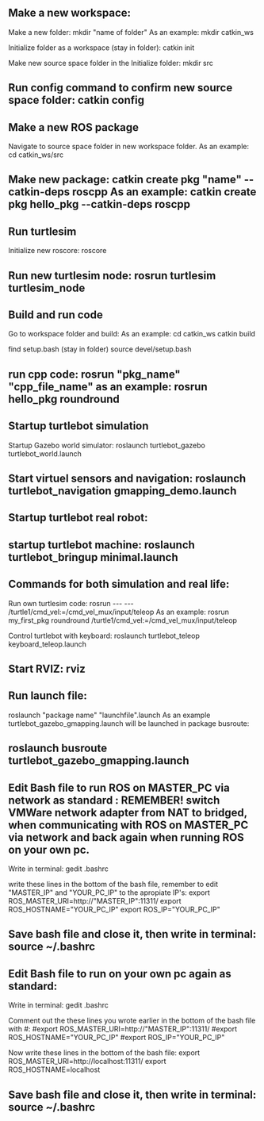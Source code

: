Make a new workspace:
------------------------------------------------------------------------
Make a new folder:
mkdir "name of folder"
As an example:
mkdir catkin_ws

Initialize folder as a workspace (stay in folder):
catkin init

Make new source space folder in the Initialize folder:
mkdir src

Run config command to confirm new source space folder:
catkin config
-----------------------------------------------------------

Make a new ROS package
------------------------------------------------------------
Navigate to source space folder in new workspace folder.
As an example:
cd catkin_ws/src

Make new package:
catkin create pkg "name" --catkin-deps roscpp
As an example:
catkin create pkg hello_pkg --catkin-deps roscpp
-------------------------------------------------------------

Run turtlesim
------------------------------------------------------------
Initialize new roscore:
roscore

Run new turtlesim node:
rosrun turtlesim turtlesim_node
-------------------------------------------------------------

Build and run code
-------------------------------------------------------------
Go to workspace folder and build:
As an example:
cd catkin_ws
catkin build

find setup.bash (stay in folder)
source devel/setup.bash

run cpp code:
rosrun "pkg_name" "cpp_file_name"
as an example:
rosrun hello_pkg roundround 
---------------------------------------------------------------


Startup turtlebot simulation
-------------------------------------------------------
Startup Gazebo world simulator:
roslaunch turtlebot_gazebo turtlebot_world.launch

Start virtuel sensors and navigation:
roslaunch turtlebot_navigation gmapping_demo.launch
--------------------------------------------------------



Startup turtlebot real robot:
------------------------------------------------------------
startup turtlebot machine:
roslaunch turtlebot_bringup minimal.launch
---------------------------------------------------------------



Commands for both simulation and real life:
---------------------------------------------------------------
Run own turtlesim code:
rosrun --- --- /turtle1/cmd_vel:=/cmd_vel_mux/input/teleop
As an example:
rosrun my_first_pkg roundround /turtle1/cmd_vel:=/cmd_vel_mux/input/teleop

Control turtlebot with keyboard:
roslaunch turtlebot_teleop keyboard_teleop.launch

Start RVIZ:
rviz
---------------------------------------------------------------------------------



Run launch file:
----------------------------------------------------------------------------------
roslaunch "package name" "launchfile".launch
As an example turtlebot_gazebo_gmapping.launch will be launched in package busroute:

roslaunch busroute turtlebot_gazebo_gmapping.launch
-----------------------------------------------------------------------------------


Edit Bash file to run ROS on MASTER_PC via network as standard :
REMEMBER! switch VMWare network adapter from NAT to bridged, when communicating with
ROS on MASTER_PC via network and back again when running ROS on your own pc.
-----------------------------------------------------------------------------------
Write in terminal:
gedit .bashrc

write these lines in the bottom of the bash file, remember to edit "MASTER_IP" and "YOUR_PC_IP" to the apropiate IP's:
export ROS_MASTER_URI=http://"MASTER_IP":11311/
export ROS_HOSTNAME="YOUR_PC_IP"
export ROS_IP="YOUR_PC_IP"

Save bash file and close it, then write in terminal:
source ~/.bashrc
-----------------------------------------------------------------------------------

Edit Bash file to run on your own pc again as standard: 
------------------------------------------------------------------------------------
Write in terminal:
gedit .bashrc

Comment out the these lines you wrote earlier in the bottom of the bash file with #:
#export ROS_MASTER_URI=http://"MASTER_IP":11311/
#export ROS_HOSTNAME="YOUR_PC_IP"
#export ROS_IP="YOUR_PC_IP"

Now write these lines in the bottom of the bash file: 
export ROS_MASTER_URI=http://localhost:11311/
export ROS_HOSTNAME=localhost

Save bash file and close it, then write in terminal:
source ~/.bashrc
-------------------------------------------------------------------------------------

